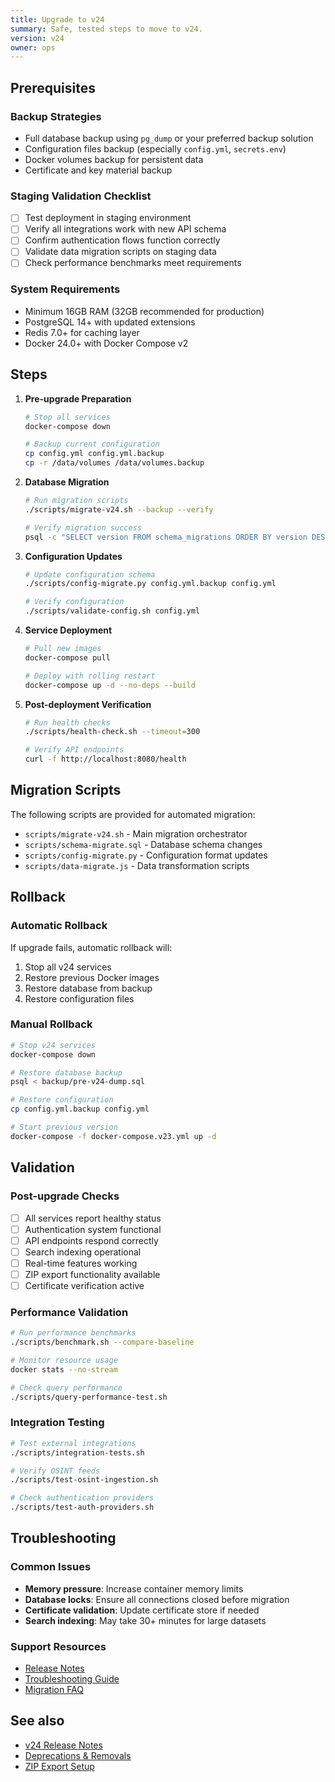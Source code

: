 ```yaml
---
title: Upgrade to v24
summary: Safe, tested steps to move to v24.
version: v24
owner: ops
---
```


## Prerequisites

### Backup Strategies

- Full database backup using `pg_dump` or your preferred backup solution
- Configuration files backup (especially `config.yml`, `secrets.env`)
- Docker volumes backup for persistent data
- Certificate and key material backup

### Staging Validation Checklist

- [ ] Test deployment in staging environment
- [ ] Verify all integrations work with new API schema
- [ ] Confirm authentication flows function correctly
- [ ] Validate data migration scripts on staging data
- [ ] Check performance benchmarks meet requirements

### System Requirements

- Minimum 16GB RAM (32GB recommended for production)
- PostgreSQL 14+ with updated extensions
- Redis 7.0+ for caching layer
- Docker 24.0+ with Docker Compose v2

## Steps

1. **Pre-upgrade Preparation**

   ```bash
   # Stop all services
   docker-compose down

   # Backup current configuration
   cp config.yml config.yml.backup
   cp -r /data/volumes /data/volumes.backup
   ```

2. **Database Migration**

   ```bash
   # Run migration scripts
   ./scripts/migrate-v24.sh --backup --verify

   # Verify migration success
   psql -c "SELECT version FROM schema_migrations ORDER BY version DESC LIMIT 1;"
   ```

3. **Configuration Updates**

   ```bash
   # Update configuration schema
   ./scripts/config-migrate.py config.yml.backup config.yml

   # Verify configuration
   ./scripts/validate-config.sh config.yml
   ```

4. **Service Deployment**

   ```bash
   # Pull new images
   docker-compose pull

   # Deploy with rolling restart
   docker-compose up -d --no-deps --build
   ```

5. **Post-deployment Verification**

   ```bash
   # Run health checks
   ./scripts/health-check.sh --timeout=300

   # Verify API endpoints
   curl -f http://localhost:8080/health
   ```

## Migration Scripts

The following scripts are provided for automated migration:

- `scripts/migrate-v24.sh` - Main migration orchestrator
- `scripts/schema-migrate.sql` - Database schema changes
- `scripts/config-migrate.py` - Configuration format updates
- `scripts/data-migrate.js` - Data transformation scripts

## Rollback

### Automatic Rollback

If upgrade fails, automatic rollback will:

1. Stop all v24 services
2. Restore previous Docker images
3. Restore database from backup
4. Restore configuration files

### Manual Rollback

```bash
# Stop v24 services
docker-compose down

# Restore database backup
psql < backup/pre-v24-dump.sql

# Restore configuration
cp config.yml.backup config.yml

# Start previous version
docker-compose -f docker-compose.v23.yml up -d
```

## Validation

### Post-upgrade Checks

- [ ] All services report healthy status
- [ ] Authentication system functional
- [ ] API endpoints respond correctly
- [ ] Search indexing operational
- [ ] Real-time features working
- [ ] ZIP export functionality available
- [ ] Certificate verification active

### Performance Validation

```bash
# Run performance benchmarks
./scripts/benchmark.sh --compare-baseline

# Monitor resource usage
docker stats --no-stream

# Check query performance
./scripts/query-performance-test.sh
```

### Integration Testing

```bash
# Test external integrations
./scripts/integration-tests.sh

# Verify OSINT feeds
./scripts/test-osint-ingestion.sh

# Check authentication providers
./scripts/test-auth-providers.sh
```

## Troubleshooting

### Common Issues

- **Memory pressure**: Increase container memory limits
- **Database locks**: Ensure all connections closed before migration
- **Certificate validation**: Update certificate store if needed
- **Search indexing**: May take 30+ minutes for large datasets

### Support Resources

- [Release Notes](../releases/v24.md)
- [Troubleshooting Guide](../support/troubleshooting.md)
- [Migration FAQ](../support/migration-faq.md)

## See also

- [v24 Release Notes](../releases/v24.md)
- [Deprecations & Removals](../reference/deprecations.md)
- [ZIP Export Setup](zip-export.md)

